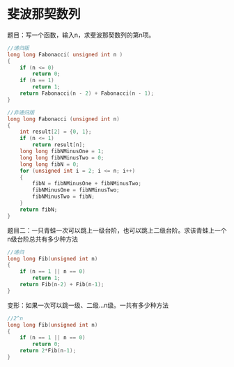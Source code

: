 # 斐波那契数列
题目：写一个函数，输入n，求斐波那契数列的第n项。

```cpp
//递归版
long long Fabonacci( unsigned int n )
{
    if (n <= 0)
        return 0;
    if (n == 1)
        return 1;
    return Fabonacci(n - 2) + Fabonacci(n - 1);
}
```

```cpp
//非递归版
long long Fabonacci (unsigned int n)
{
    int result[2] = {0, 1};
    if (n <= 1)
        return result[n];
    long long fibNMinusOne = 1;
    long long fibNMinusTwo = 0;
    long long fibN = 0;
    for (unsigned int i = 2; i <= n; i++)
    {
        fibN = fibNMinusOne + fibNMinusTwo;
        fibNMinusOne = fibNMinusTwo;
        fibNMinusTwo = fibN;
    }
    return fibN;
}
```

题目二：一只青蛙一次可以跳上一级台阶，也可以跳上二级台阶。求该青蛙上一个n级台阶总共有多少种方法

```cpp
//递归
long long Fib(unsigned int n)
{
    if (n == 1 || n == 0)
        return 1;
    return Fib(n-2) + Fib(n-1);
}
```

变形：如果一次可以跳一级、二级...n级。一共有多少种方法

```cpp
//2^n
long long Fib(unsigned int n)
{
    if (n == 1 || n == 0)
        return 0;
    return 2*Fib(n-1);
}
```

